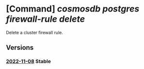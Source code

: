 # [Command] _cosmosdb postgres firewall-rule delete_

Delete a cluster firewall rule.

## Versions

### [2022-11-08](/Resources/mgmt-plane/L3N1YnNjcmlwdGlvbnMve30vcmVzb3VyY2Vncm91cHMve30vcHJvdmlkZXJzL21pY3Jvc29mdC5kYmZvcnBvc3RncmVzcWwvc2VydmVyZ3JvdXBzdjIve30vZmlyZXdhbGxydWxlcy97fQ==/2022-11-08.xml) **Stable**

<!-- mgmt-plane /subscriptions/{}/resourcegroups/{}/providers/microsoft.dbforpostgresql/servergroupsv2/{}/firewallrules/{} 2022-11-08 -->
